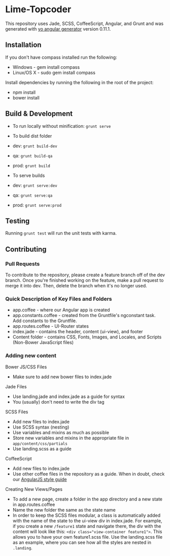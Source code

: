 # Lime-Topcoder

This repository uses Jade, SCSS, CoffeeScript, Angular, and Grunt and was generated with [yo angular generator](https://github.com/yeoman/generator-angular) version 0.11.1.

## Installation

If you don't have compass installed run the following:
 - Windows - gem install compass
 - Linux/OS X - sudo gem install compass

Install dependencies by running the following in the root of the project:
 - npm install
 - bower install

## Build & Development

- To run locally without minification: `grunt serve`

- To build dist folder
 - dev: `grunt build-dev`
 - qa: `grunt build-qa`
 - prod: `grunt build`

- To serve builds
 - dev: `grunt serve:dev`
 - qa: `grunt serve:qa`
 - prod: `grunt serve:prod`

## Testing

Running `grunt test` will run the unit tests with karma.

## Contributing

### Pull Requests

To contribute to the repository, please create a feature branch off of the dev branch. Once you're finished working on the feature, make a pull request to merge it into dev. Then, delete the branch when it's no longer used.

### Quick Description of Key Files and Folders

 - app.coffee - where our Angular app is created
 - app.constants.coffee - created from the Gruntfile's ngconstant task. Add constants to the Gruntfile.
 - app.routes.coffee - UI-Router states
 - index.jade - contains the header, content (ui-view), and footer
 - Content folder - contains CSS, Fonts, Images, and Locales, and Scripts (Non-Bower JavaScript files)

### Adding new content

Bower JS/CSS Files
  - Make sure to add new bower files to index.jade

Jade Files
  - Use landing.jade and index.jade as a guide for syntax
  - You (usually) don't need to write the div tag

SCSS Files
  - Add new files to index.jade
  - Use SCSS syntax (nesting)
  - Use variables and mixins as much as possible
  - Store new variables and mixins in the appropriate file in `app/content/css/partials`
  - Use landing.scss as a guide

CoffeeScript
  - Add new files to index.jade
  - Use other coffee files in the repository as a guide. When in doubt, check our [AngularJS style guide](https://github.com/appirio-tech/angularjs-styleguide)

Creating New Views/Pages
  - To add a new page, create a folder in the app directory and a new state in app.routes.coffee
  - Name the new folder the same as the state name
  - In order to keep the SCSS files modular, a class is automatically added with the name of the state to the ui-view div in index.jade. For example, if you create a new `/feature1` state and navigate there, the div with the content will look like this: `<div class="view-container feature1">`. This allows you to have your own feature1.scss file. Use the landing.scss file as an example, where you can see how all the styles are nested in `.landing`.
